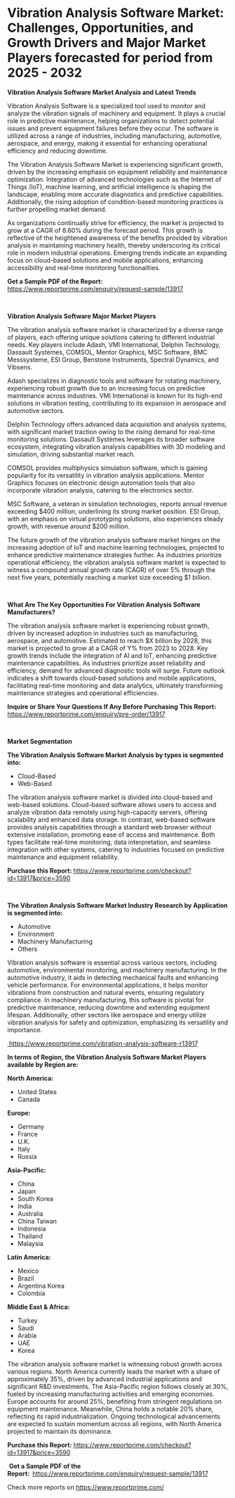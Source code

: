 <p><h1>Vibration Analysis Software Market: Challenges, Opportunities, and Growth Drivers and Major Market Players forecasted for period from 2025 - 2032</h1></p><p><strong>Vibration Analysis Software Market Analysis and Latest Trends</strong></p>
<p><p>Vibration Analysis Software is a specialized tool used to monitor and analyze the vibration signals of machinery and equipment. It plays a crucial role in predictive maintenance, helping organizations to detect potential issues and prevent equipment failures before they occur. The software is utilized across a range of industries, including manufacturing, automotive, aerospace, and energy, making it essential for enhancing operational efficiency and reducing downtime.</p><p>The Vibration Analysis Software Market is experiencing significant growth, driven by the increasing emphasis on equipment reliability and maintenance optimization. Integration of advanced technologies such as the Internet of Things (IoT), machine learning, and artificial intelligence is shaping the landscape, enabling more accurate diagnostics and predictive capabilities. Additionally, the rising adoption of condition-based monitoring practices is further propelling market demand.</p><p>As organizations continually strive for efficiency, the market is projected to grow at a CAGR of 8.60% during the forecast period. This growth is reflective of the heightened awareness of the benefits provided by vibration analysis in maintaining machinery health, thereby underscoring its critical role in modern industrial operations. Emerging trends indicate an expanding focus on cloud-based solutions and mobile applications, enhancing accessibility and real-time monitoring functionalities.</p></p>
<p><strong>Get a Sample PDF of the Report:&nbsp;</strong> <a href="https://www.reportprime.com/enquiry/request-sample/13917?utm_campaign=2795&utm_medium=2&utm_source=Github&utm_content=ia&utm_term=20032025&utm_id=vibration-analysis-software">https://www.reportprime.com/enquiry/request-sample/13917</a></p>
<p>&nbsp;</p>
<p><strong>Vibration Analysis Software Major Market Players</strong></p>
<p><p>The vibration analysis software market is characterized by a diverse range of players, each offering unique solutions catering to different industrial needs. Key players include Adash, VMI International, Delphin Technology, Dassault Systèmes, COMSOL, Mentor Graphics, MSC Software, BMC Messsysteme, ESI Group, Benstone Instruments, Spectral Dynamics, and Vibsens. </p><p>Adash specializes in diagnostic tools and software for rotating machinery, experiencing robust growth due to an increasing focus on predictive maintenance across industries. VMI International is known for its high-end solutions in vibration testing, contributing to its expansion in aerospace and automotive sectors.</p><p>Delphin Technology offers advanced data acquisition and analysis systems, with significant market traction owing to the rising demand for real-time monitoring solutions. Dassault Systèmes leverages its broader software ecosystem, integrating vibration analysis capabilities with 3D modeling and simulation, driving substantial market reach.</p><p>COMSOL provides multiphysics simulation software, which is gaining popularity for its versatility in vibration analysis applications. Mentor Graphics focuses on electronic design automation tools that also incorporate vibration analysis, catering to the electronics sector. </p><p>MSC Software, a veteran in simulation technologies, reports annual revenue exceeding $400 million, underlining its strong market position. ESI Group, with an emphasis on virtual prototyping solutions, also experiences steady growth, with revenue around $200 million.</p><p>The future growth of the vibration analysis software market hinges on the increasing adoption of IoT and machine learning technologies, projected to enhance predictive maintenance strategies further. As industries prioritize operational efficiency, the vibration analysis software market is expected to witness a compound annual growth rate (CAGR) of over 5% through the next five years, potentially reaching a market size exceeding $1 billion.</p></p>
<p>&nbsp;</p>
<p><strong>What Are The Key Opportunities For Vibration Analysis Software Manufacturers?</strong></p>
<p><p>The vibration analysis software market is experiencing robust growth, driven by increased adoption in industries such as manufacturing, aerospace, and automotive. Estimated to reach $X billion by 2028, this market is projected to grow at a CAGR of Y% from 2023 to 2028. Key growth trends include the integration of AI and IoT, enhancing predictive maintenance capabilities. As industries prioritize asset reliability and efficiency, demand for advanced diagnostic tools will surge. Future outlook indicates a shift towards cloud-based solutions and mobile applications, facilitating real-time monitoring and data analytics, ultimately transforming maintenance strategies and operational efficiencies.</p></p>
<p><strong>Inquire or Share Your Questions If Any Before Purchasing This Report:</strong> <a href="https://www.reportprime.com/enquiry/pre-order/13917?utm_campaign=2795&utm_medium=2&utm_source=Github&utm_content=ia&utm_term=20032025&utm_id=vibration-analysis-software">https://www.reportprime.com/enquiry/pre-order/13917</a></p>
<p>&nbsp;</p>
<p><strong>Market Segmentation</strong></p>
<p><strong>The Vibration Analysis Software Market Analysis by types is segmented into:</strong></p>
<p><ul><li>Cloud-Based</li><li>Web-Based</li></ul></p>
<p><p>The vibration analysis software market is divided into cloud-based and web-based solutions. Cloud-based software allows users to access and analyze vibration data remotely using high-capacity servers, offering scalability and enhanced data storage. In contrast, web-based software provides analysis capabilities through a standard web browser without extensive installation, promoting ease of access and maintenance. Both types facilitate real-time monitoring, data interpretation, and seamless integration with other systems, catering to industries focused on predictive maintenance and equipment reliability.</p></p>
<p><strong>Purchase this Report:&nbsp;</strong><a href="https://www.reportprime.com/checkout?id=13917&price=3590&utm_campaign=2795&utm_medium=2&utm_source=Github&utm_content=ia&utm_term=20032025&utm_id=vibration-analysis-software">https://www.reportprime.com/checkout?id=13917&price=3590</a></p>
<p>&nbsp;</p>
<p><strong>The Vibration Analysis Software Market Industry Research by Application is segmented into:</strong></p>
<p><ul><li>Automotive</li><li>Environment</li><li>Machinery Manufacturing</li><li>Others</li></ul></p>
<p><p>Vibration analysis software is essential across various sectors, including automotive, environmental monitoring, and machinery manufacturing. In the automotive industry, it aids in detecting mechanical faults and enhancing vehicle performance. For environmental applications, it helps monitor vibrations from construction and natural events, ensuring regulatory compliance. In machinery manufacturing, this software is pivotal for predictive maintenance, reducing downtime and extending equipment lifespan. Additionally, other sectors like aerospace and energy utilize vibration analysis for safety and optimization, emphasizing its versatility and importance.</p></p>
<p><a href="https://www.reportprime.com/vibration-analysis-software-r13917?utm_campaign=2795&utm_medium=2&utm_source=Github&utm_content=ia&utm_term=20032025&utm_id=vibration-analysis-software">&nbsp;https://www.reportprime.com/vibration-analysis-software-r13917</a></p>
<p><strong>In terms of Region, the Vibration Analysis Software Market Players available by Region are:</strong></p>
<p>
    <p> <strong> North America: </strong>
        <ul>
            <li>United States</li>
            <li>Canada</li>
        </ul>
        </p> 
    <p> <strong> Europe: </strong>
        <ul>
            <li>Germany</li>
            <li>France</li>
            <li>U.K.</li>
            <li>Italy</li>
            <li>Russia</li>
        </ul>
        </p> 
    <p> <strong> Asia-Pacific: </strong>
        <ul>
            <li>China</li>
            <li>Japan</li>
            <li>South Korea</li>
            <li>India</li>
            <li>Australia</li>
            <li>China Taiwan</li>
            <li>Indonesia</li>
            <li>Thailand</li>
            <li>Malaysia</li>
        </ul>
        </p> 
    <p> <strong> Latin America: </strong>
        <ul>
            <li>Mexico</li>
            <li>Brazil</li>
            <li>Argentina Korea</li>
            <li>Colombia</li>
        </ul>
        </p> 
    <p> <strong> Middle East & Africa: </strong>
        <ul>
            <li>Turkey</li>
            <li>Saudi</li>
            <li>Arabia</li>
            <li>UAE</li>
            <li>Korea</li>
        </ul>
    </p>
    </p>
<p><p>The vibration analysis software market is witnessing robust growth across various regions. North America currently leads the market with a share of approximately 35%, driven by advanced industrial applications and significant R&D investments. The Asia-Pacific region follows closely at 30%, fueled by increasing manufacturing activities and emerging economies. Europe accounts for around 25%, benefiting from stringent regulations on equipment maintenance. Meanwhile, China holds a notable 20% share, reflecting its rapid industrialization. Ongoing technological advancements are expected to sustain momentum across all regions, with North America projected to maintain its dominance.</p></p>
<p><strong>Purchase this Report: </strong><a href="https://www.reportprime.com/checkout?id=13917&price=3590&utm_campaign=2795&utm_medium=2&utm_source=Github&utm_content=ia&utm_term=20032025&utm_id=vibration-analysis-software">https://www.reportprime.com/checkout?id=13917&price=3590</a></p>
<p>&nbsp;<strong>Get a Sample PDF of the Report:&nbsp;&nbsp;</strong><a href="https://www.reportprime.com/enquiry/request-sample/13917?utm_campaign=2795&utm_medium=2&utm_source=Github&utm_content=ia&utm_term=20032025&utm_id=vibration-analysis-software">https://www.reportprime.com/enquiry/request-sample/13917</a></p>
<p><strong></strong></p>
<p>Check more reports on <a href="https://www.reportprime.com/?utm_campaign=2795&utm_medium=2&utm_source=Github&utm_content=ia&utm_term=20032025&utm_id=vibration-analysis-software">https://www.reportprime.com/</a></p>